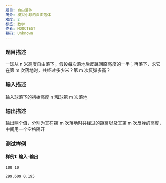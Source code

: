 ```yaml
---
题目: 自由落体
简介: 模拟小球的自由落体
难度: 2
标签: 数学
作者: MOOCTEST
慕码: Unknown
---
```


### 题目描述

一球从 n 米高度自由落下，假设每次落地后反跳回原高度的一半；再落下，求它在第 m 次落地时，共经过多少米？第 m 次反弹多高？

### 输入描述

输入球落下的初始高度 n 和球第 m 次落地

### 输出描述

输出两个值，分别为其在第 m 次落地时共经过的距离以及其第 m 次反弹的高度，中间用一个空格隔开

### 测试样例

#### 样例1: 输入-输出

```
100 10
```

```
299.609 0.195
```

